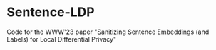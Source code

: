 # Sentence-LDP
Code for the WWW'23 paper "Sanitizing Sentence Embeddings (and Labels) for Local Differential Privacy"
